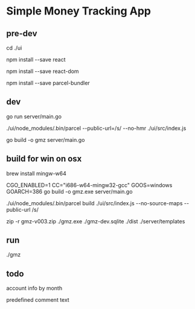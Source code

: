 # Simple Money Tracking App


## pre-dev

cd ./ui

npm install --save react

npm install --save react-dom

npm install --save parcel-bundler


## dev

go run server/main.go

./ui/node_modules/.bin/parcel --public-url=/s/ --no-hmr ./ui/src/index.js

go build -o gmz server/main.go



## build for win on osx

brew install mingw-w64

CGO_ENABLED=1 CC="i686-w64-mingw32-gcc" GOOS=windows GOARCH=386 go build -o gmz.exe server/main.go

./ui/node_modules/.bin/parcel build ./ui/src/index.js --no-source-maps --public-url /s/

zip -r gmz-v003.zip ./gmz.exe ./gmz-dev.sqlite ./dist ./server/templates

## run 

./gmz

## todo

account info by month

predefined comment text